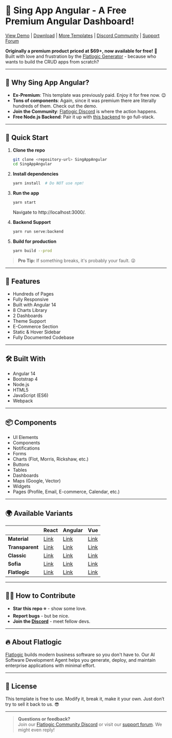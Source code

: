 # 🚀 Sing App Angular - A Free Premium Angular Dashboard!

[View Demo](https://flatlogic.com/templates/sing-app-angular/demo) | [Download](https://github.com/flatlogic/sing-app-angular/archive/refs/heads/master.zip) | [More Templates](https://flatlogic.com/templates) | [Discord Community](https://discord.gg/flatlogic-community) | [Support Forum](https://flatlogic.com/forum)

**Originally a premium product priced at $69+, now available for free!** 🎉 Built with love and frustration by the [Flatlogic Generator](https://flatlogic.com/ai-software-development-agent) - because who wants to build the CRUD apps from scratch?

---

## 🎯 Why Sing App Angular?
- **Ex-Premium**: This template was previously paid. Enjoy it for free now. 😉
- **Tons of components**: Again, since it was premium there are literally hundreds of them. Check out the demo.
- **Join the Community**: [Flatlogic Discord](https://discord.gg/flatlogic-community) is where the action happens.
- **Free Node.js Backend**: Pair it up with [this backend](https://github.com/flatlogic/nodejs-backend) to go full-stack.

---

## 🚀 Quick Start

1. **Clone the repo**  
   ```bash
   git clone <repository-url> SingAppAngular
   cd SingAppAngular
   ```
2. **Install dependencies**  
   ```bash
   yarn install  # Do NOT use npm!
   ```
3. **Run the app**  
   ```bash
   yarn start
   ```
   Navigate to http://localhost:3000/.

4. **Backend Support**  
   ```bash
   yarn run serve:backend
   ```

5. **Build for production**  
   ```bash
   yarn build --prod
   ```

> **Pro Tip:** If something breaks, it's probably your fault. 😜

---

## 🧩 Features

- Hundreds of Pages
- Fully Responsive
- Built with Angular 14
- 8 Charts Library
- 2 Dashboards
- Theme Support
- E-Commerce Section
- Static & Hover Sidebar
- Fully Documented Codebase

---

## 🛠 Built With
- Angular 14
- Bootstrap 4
- Node.js
- HTML5
- JavaScript (ES6)
- Webpack

---

## 📦 Components
- UI Elements
- Components
- Notifications
- Forms
- Charts (Flot, Morris, Rickshaw, etc.)
- Buttons
- Tables
- Dashboards
- Maps (Google, Vector)
- Widgets
- Pages (Profile, Email, E-commerce, Calendar, etc.)

---

## 🌍 Available Variants

|               | **React**                                                  | **Angular**                                                    | **Vue**                                               |
|---------------|------------------------------------------------------------|----------------------------------------------------------------|-------------------------------------------------------|
| **Material**  | [Link](#)                                                 | [Link](#)                                                      | [Link](#)                                            |
| **Transparent** | [Link](#)                                               | [Link](#)                                                      | [Link](#)                                            |
| **Classic**   | [Link](#)                                                 | [Link](#)                                                      | [Link](#)                                            |
| **Sofia**     | [Link](#)                                                 | [Link](#)                                                      | [Link](#)                                            |
| **Flatlogic** | [Link](#)                                                 | [Link](#)                                                      | [Link](#)                                            |

---

## 👨‍💻 How to Contribute
- **Star this repo ⭐** - show some love.
- **Report bugs** - but be nice.
- **Join the [Discord](<insert-discord-invite-link>)** - meet fellow devs.

---

## 🔥 About Flatlogic
[Flatlogic](https://flatlogic.com/ai-software-development-agent) builds modern business software so you don't have to. Our AI Software Development Agent helps you generate, deploy, and maintain enterprise applications with minimal effort.

---

## 📜 License
This template is free to use. Modify it, break it, make it your own. Just don’t try to sell it back to us. 😎

---

> **Questions or feedback?**  
> Join our [Flatlogic Community Discord](https://discord.gg/flatlogic-community) or visit our [support forum](https://flatlogic.com/forum). We might even reply!

